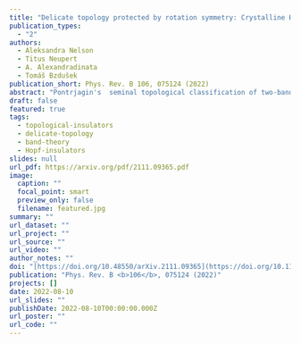 ```yaml
---
title: "Delicate topology protected by rotation symmetry: Crystalline Hopf insulators and beyond"
publication_types:
  - "2"
authors:
  - Aleksandra Nelson
  - Titus Neupert
  - A. Alexandradinata
  - Tomáš Bzdušek
publication_short: Phys. Rev. B 106, 075124 (2022)
abstract: "Pontrjagin's  seminal topological classification of two-band Hamiltonians in three momentum dimensions is hereby enriched with the inclusion of a crystallographic rotational symmetry. The enrichment is attributed to a new topological invariant which quantifies a 2π-quantized change in the Berry-Zak phase between a pair of rotation-invariant lines in the bulk, three-dimensional Brillouin zone; because this change is reversed on the complementary section of the Brillouin zone, we refer to this new invariant as a returning Thouless pump (RTP). We find that the RTP is associated to anomalous values for the angular momentum of surface states, which guarantees metallic in-gap states for open boundary condition with sharply terminated hoppings; more generally for arbitrarily terminated hoppings, surface states are characterized by Berry-Zak phases that are quantized to a rational multiple of 2π. The RTP adds to the family of topological invariants (the Hopf and Chern numbers) that are known to classify two-band Hamiltonians in Wigner-Dyson symmetry class A. Of these, the RTP and Hopf invariants are delicate, meaning that they can be trivialized by adding a particular trivial band to either the valence or the conduction subspace. Not all trivial band additions will nullify the RTP invariant, which allows its generalization beyond two-band Hamiltonians to arbitrarily many bands; such generalization is a hallmark of symmetry-protected delicate topology."
draft: false
featured: true
tags:
  - topological-insulators
  - delicate-topology
  - band-theory
  - Hopf-insulators
slides: null
url_pdf: https://arxiv.org/pdf/2111.09365.pdf
image:
  caption: ""
  focal_point: smart
  preview_only: false
  filename: featured.jpg
summary: ""
url_dataset: ""
url_project: ""
url_source: ""
url_video: ""
author_notes: ""
doi: "[https://doi.org/10.48550/arXiv.2111.09365](https://doi.org/10.1103/PhysRevB.106.075124)"
publication: "Phys. Rev. B <b>106</b>, 075124 (2022)"
projects: []
date: 2022-08-10
url_slides: ""
publishDate: 2022-08-10T00:00:00.000Z
url_poster: ""
url_code: ""
---
```

